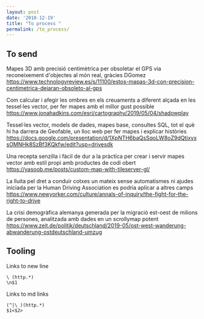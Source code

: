 ```yaml
---
layout: post
date: '2018-12-19'
title: "To process "
permalink: /to_process/
---
```


## To send

Mapes 3D amb precisió centimètrica per obsoletar el GPS via reconeixement d'objectes al món real, gràcies DGomez
https://www.technologyreview.es/s/11100/estos-mapas-3d-con-precision-centimetrica-dejaran-obsoleto-al-gps

Com calcular i afegir les ombres en els creuaments a diferent alçada en les tessel·les vector, per fer mapes amb el millor gust possible
https://www.jonahadkins.com/esri/cartography/2019/05/04/shadowplay

Tessel·les vector, models de dades, mapes base, consultes SQL, tot el què hi ha darrera de Geofable, un lloc web per fer mapes i explicar històries
https://docs.google.com/presentation/d/1XpNTH6baQsSqoLW8oZ9dQtixyxsOMNHk8SzBf3KQkfw/edit?usp=drivesdk

Una recepta senzilla i fàcil de dur a la pràctica per crear i servir mapes vector amb estil propi amb productes de codi obert
https://yasoob.me/posts/custom-map-with-tileserver-gl/

La lluita pel dret a conduir cotxes un mateix sense automatismes ni ajudes iniciada per la Human Driving Association es podria aplicar a altres camps
https://www.newyorker.com/culture/annals-of-inquiry/the-fight-for-the-right-to-drive

La crisi demogràfica alemanya generada per la migració est-oest de milions de persones, analitzada amb dades en un scrollymap potent
https://www.zeit.de/politik/deutschland/2019-05/ost-west-wanderung-abwanderung-ostdeutschland-umzug


## Tooling

Links to new line

```text
\ (http.*)
\n$1
```

Links to md links
```text
(^|\ )(http.*)
$1<$2>
```
